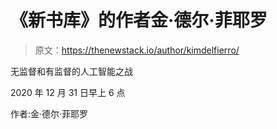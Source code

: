 # 《新书库》的作者金·德尔·菲耶罗

> 原文：<https://thenewstack.io/author/kimdelfierro/>

无监督和有监督的人工智能之战

2020 年 12 月 31 日早上 6 点

作者:金·德尔·菲耶罗